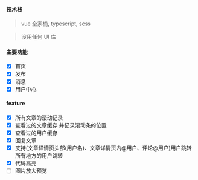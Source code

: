 #### 技术栈

> vue 全家桶, typescript, scss

> 没用任何 UI 库

#### 主要功能

- [x] 首页
- [x] 发布
- [x] 消息
- [x] 用户中心

#### feature

- [x] 所有文章的滚动记录
- [x] 查看过的文章缓存 并记录滚动条的位置
- [x] 查看过的用户缓存
- [x] 回复文章
- [x] 支持(文章详情页头部(用户名)、文章详情页内@用户、评论@用户)用户跳转 所有地方的用户跳转
- [x] 代码高亮
- [ ] 图片放大预览
